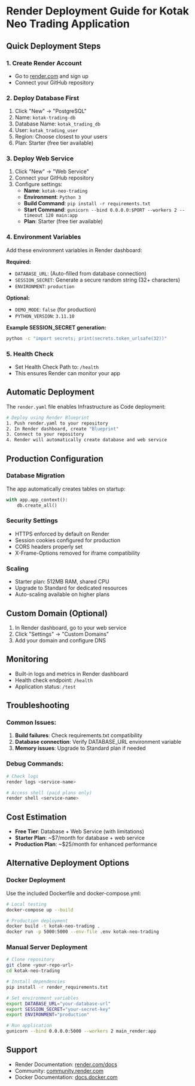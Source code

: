 # Render Deployment Guide for Kotak Neo Trading Application

## Quick Deployment Steps

### 1. Create Render Account
- Go to [render.com](https://render.com) and sign up
- Connect your GitHub repository

### 2. Deploy Database First
1. Click "New" → "PostgreSQL"
2. Name: `kotak-trading-db`
3. Database Name: `kotak_trading_db`
4. User: `kotak_trading_user`
5. Region: Choose closest to your users
6. Plan: Starter (free tier available)

### 3. Deploy Web Service
1. Click "New" → "Web Service"
2. Connect your GitHub repository
3. Configure settings:
   - **Name**: `kotak-neo-trading`
   - **Environment**: `Python 3`
   - **Build Command**: `pip install -r requirements.txt`
   - **Start Command**: `gunicorn --bind 0.0.0.0:$PORT --workers 2 --timeout 120 main:app`
   - **Plan**: Starter (free tier available)

### 4. Environment Variables
Add these environment variables in Render dashboard:

**Required:**
- `DATABASE_URL`: (Auto-filled from database connection)
- `SESSION_SECRET`: Generate a secure random string (32+ characters)
- `ENVIRONMENT`: `production`

**Optional:**
- `DEMO_MODE`: `false` (for production)
- `PYTHON_VERSION`: `3.11.10`

**Example SESSION_SECRET generation:**
```bash
python -c "import secrets; print(secrets.token_urlsafe(32))"
```

### 5. Health Check
- Set Health Check Path to: `/health`
- This ensures Render can monitor your app

## Automatic Deployment
The `render.yaml` file enables Infrastructure as Code deployment:

```bash
# Deploy using Render Blueprint
1. Push render.yaml to your repository
2. In Render dashboard, create "Blueprint"
3. Connect to your repository
4. Render will automatically create database and web service
```

## Production Configuration

### Database Migration
The app automatically creates tables on startup:
```python
with app.app_context():
    db.create_all()
```

### Security Settings
- HTTPS enforced by default on Render
- Session cookies configured for production
- CORS headers properly set
- X-Frame-Options removed for iframe compatibility

### Scaling
- Starter plan: 512MB RAM, shared CPU
- Upgrade to Standard for dedicated resources
- Auto-scaling available on higher plans

## Custom Domain (Optional)
1. In Render dashboard, go to your web service
2. Click "Settings" → "Custom Domains"
3. Add your domain and configure DNS

## Monitoring
- Built-in logs and metrics in Render dashboard
- Health check endpoint: `/health`
- Application status: `/test`

## Troubleshooting

### Common Issues:
1. **Build failures**: Check requirements.txt compatibility
2. **Database connection**: Verify DATABASE_URL environment variable
3. **Memory issues**: Upgrade to Standard plan if needed

### Debug Commands:
```bash
# Check logs
render logs <service-name>

# Access shell (paid plans only)
render shell <service-name>
```

## Cost Estimation
- **Free Tier**: Database + Web Service (with limitations)
- **Starter Plan**: ~$7/month for database + web service
- **Production Plan**: ~$25/month for enhanced performance

## Alternative Deployment Options

### Docker Deployment
Use the included Dockerfile and docker-compose.yml:
```bash
# Local testing
docker-compose up --build

# Production deployment
docker build -t kotak-neo-trading .
docker run -p 5000:5000 --env-file .env kotak-neo-trading
```

### Manual Server Deployment
```bash
# Clone repository
git clone <your-repo-url>
cd kotak-neo-trading

# Install dependencies
pip install -r render_requirements.txt

# Set environment variables
export DATABASE_URL="your-database-url"
export SESSION_SECRET="your-secret-key"
export ENVIRONMENT="production"

# Run application
gunicorn --bind 0.0.0.0:5000 --workers 2 main_render:app
```

## Support
- Render Documentation: [render.com/docs](https://render.com/docs)
- Community: [community.render.com](https://community.render.com)
- Docker Documentation: [docs.docker.com](https://docs.docker.com)